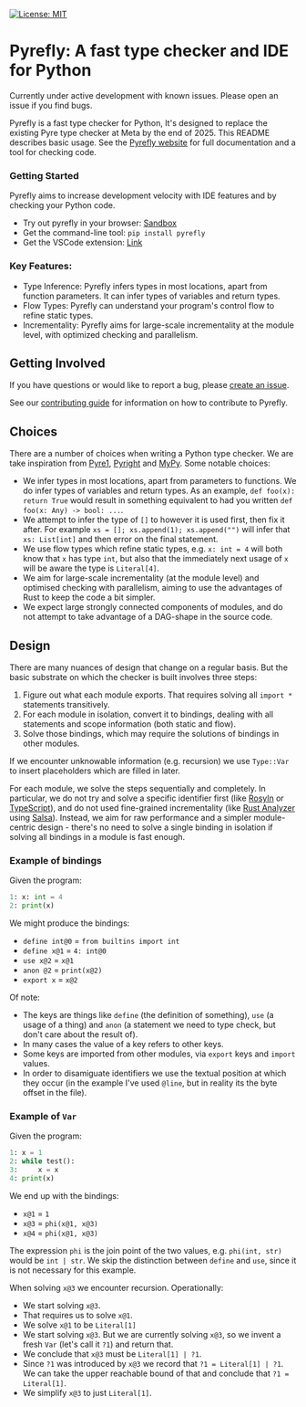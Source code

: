 [![License: MIT](https://img.shields.io/badge/License-MIT-yellow.svg)](https://opensource.org/licenses/MIT)

# Pyrefly: A fast type checker and IDE for Python

Currently under active development with known issues. Please open an issue if
you find bugs.

Pyrefly is a fast type checker for Python, It's designed to replace the existing
Pyre type checker at Meta by the end of 2025. This README describes basic usage.
See the [Pyrefly website](https://pyrefly.org) for full documentation and a tool
for checking code.

### Getting Started

Pyrefly aims to increase development velocity with IDE features and by checking
your Python code.

- Try out pyrefly in your browser: [Sandbox](https://pyrefly.org/sandbox/)
- Get the command-line tool: `pip install pyrefly`
- Get the VSCode extension:
  [Link](https://marketplace.visualstudio.com/items?itemName=meta.pyrefly)

### Key Features:

- Type Inference: Pyrefly infers types in most locations, apart from function
  parameters. It can infer types of variables and return types.
- Flow Types: Pyrefly can understand your program's control flow to refine
  static types.
- Incrementality: Pyrefly aims for large-scale incrementality at the module
  level, with optimized checking and parallelism.

## Getting Involved

If you have questions or would like to report a bug, please
[create an issue](https://github.com/facebook/pyrefly/issues).

See our
[contributing guide](https://github.com/facebook/pyrefly/blob/main/CONTRIBUTING.md)
for information on how to contribute to Pyrefly.

## Choices

There are a number of choices when writing a Python type checker. We are take
inspiration from [Pyre1](https://pyre-check.org/),
[Pyright](https://github.com/microsoft/pyright) and
[MyPy](https://mypy.readthedocs.io/en/stable/). Some notable choices:

- We infer types in most locations, apart from parameters to functions. We do
  infer types of variables and return types. As an example,
  `def foo(x): return True` would result in something equivalent to had you
  written `def foo(x: Any) -> bool: ...`.
- We attempt to infer the type of `[]` to however it is used first, then fix it
  after. For example `xs = []; xs.append(1); xs.append("")` will infer that
  `xs: List[int]` and then error on the final statement.
- We use flow types which refine static types, e.g. `x: int = 4` will both know
  that `x` has type `int`, but also that the immediately next usage of `x` will
  be aware the type is `Literal[4]`.
- We aim for large-scale incrementality (at the module level) and optimised
  checking with parallelism, aiming to use the advantages of Rust to keep the
  code a bit simpler.
- We expect large strongly connected components of modules, and do not attempt
  to take advantage of a DAG-shape in the source code.

## Design

There are many nuances of design that change on a regular basis. But the basic
substrate on which the checker is built involves three steps:

1. Figure out what each module exports. That requires solving all `import *`
   statements transitively.
2. For each module in isolation, convert it to bindings, dealing with all
   statements and scope information (both static and flow).
3. Solve those bindings, which may require the solutions of bindings in other
   modules.

If we encounter unknowable information (e.g. recursion) we use `Type::Var` to
insert placeholders which are filled in later.

For each module, we solve the steps sequentially and completely. In particular,
we do not try and solve a specific identifier first (like
[Rosyln](https://github.com/dotnet/roslyn) or
[TypeScript](https://www.typescriptlang.org/)), and do not used fine-grained
incrementality (like [Rust Analyzer](https://github.com/rust-lang/rust-analyzer)
using [Salsa](https://github.com/salsa-rs/salsa)). Instead, we aim for raw
performance and a simpler module-centric design - there's no need to solve a
single binding in isolation if solving all bindings in a module is fast enough.

### Example of bindings

Given the program:

```python
1: x: int = 4
2: print(x)
```

We might produce the bindings:

- `define int@0` = `from builtins import int`
- `define x@1` = `4: int@0`
- `use x@2` = `x@1`
- `anon @2` = `print(x@2)`
- `export x` = `x@2`

Of note:

- The keys are things like `define` (the definition of something), `use` (a
  usage of a thing) and `anon` (a statement we need to type check, but don't
  care about the result of).
- In many cases the value of a key refers to other keys.
- Some keys are imported from other modules, via `export` keys and `import`
  values.
- In order to disamiguate identifiers we use the textual position at which they
  occur (in the example I've used `@line`, but in reality its the byte offset in
  the file).

### Example of `Var`

Given the program:

```python
1: x = 1
2: while test():
3:     x = x
4: print(x)
```

We end up with the bindings:

- `x@1` = `1`
- `x@3` = `phi(x@1, x@3)`
- `x@4` = `phi(x@1, x@3)`

The expression `phi` is the join point of the two values, e.g. `phi(int, str)`
would be `int | str`. We skip the distinction between `define` and `use`, since
it is not necessary for this example.

When solving `x@3` we encounter recursion. Operationally:

- We start solving `x@3`.
- That requires us to solve `x@1`.
- We solve `x@1` to be `Literal[1]`
- We start solving `x@3`. But we are currently solving `x@3`, so we invent a
  fresh `Var` (let's call it `?1`) and return that.
- We conclude that `x@3` must be `Literal[1] | ?1`.
- Since `?1` was introduced by `x@3` we record that `?1 = Literal[1] | ?1`. We
  can take the upper reachable bound of that and conclude that
  `?1 = Literal[1]`.
- We simplify `x@3` to just `Literal[1]`.
